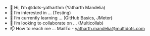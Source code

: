 - 👋 Hi, I’m @dots-yatharthm (Yatharth Mandelia)
- 👀 I’m interested in ... (Testing)
- 🌱 I’m currently learning ... (GitHub Basics, JMeter)
- 💞️ I’m looking to collaborate on ... (Multicollab)
- 📫 How to reach me ... MailTo - yatharth.mandelia@multidots.com

<!---
dots-yatharthm/dots-yatharthm is a ✨ special ✨ repository because its `README.md` (this file) appears on your GitHub profile.
You can click the Preview link to take a look at your changes.
--->

